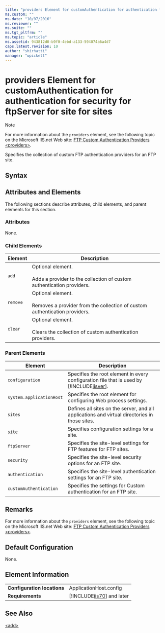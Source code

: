 ```yaml
---
title: "providers Element for customAuthentication for authentication for security for ftpServer for site for sites | Microsoft Docs"
ms.custom: ""
ms.date: "10/07/2016"
ms.reviewer: ""
ms.suite: ""
ms.tgt_pltfrm: ""
ms.topic: "article"
ms.assetid: 943812d0-b9f0-4ebd-a133-594074a6a4d7
caps.latest.revision: 10
author: "shirhatti"
manager: "wpickett"
---
```

# providers Element for customAuthentication for authentication for security for ftpServer for site for sites
> [!NOTE]
>  For more information about the `providers` element, see the following topic on the Microsoft IIS.net Web site: [FTP Custom Authentication Providers \<providers>](http://www.iis.net/ConfigReference/system.applicationHost/sites/site/ftpServer/security/authentication/customAuthentication/providers).  
  
 Specifies the collection of custom FTP authentication providers for an FTP site.  
  
## Syntax  
  
## Attributes and Elements  
 The following sections describe attributes, child elements, and parent elements for this section.  
  
### Attributes  
 None.  
  
### Child Elements  
  
|Element|Description|  
|-------------|-----------------|  
|`add`|Optional element.<br /><br /> Adds a provider to the collection of custom authentication providers.|  
|`remove`|Optional element.<br /><br /> Removes a provider from the collection of custom authentication providers.|  
|`clear`|Optional element.<br /><br /> Clears the collection of custom authentication providers.|  
  
### Parent Elements  
  
|Element|Description|  
|-------------|-----------------|  
|`configuration`|Specifies the root element in every configuration file that is used by [!INCLUDE[iisver](../../reference/admin/includes/iisver-md.md)].|  
|`system.applicationHost`|Specifies the root element for configuring Web process settings.|  
|`sites`|Defines all sites on the server, and all applications and virtual directories in those sites.|  
|`site`|Specifies configuration settings for a site.|  
|`ftpServer`|Specifies the site-level settings for FTP features for FTP sites.|  
|`security`|Specifies the site-level security options for an FTP site.|  
|`authentication`|Specifies the site-level authentication settings for an FTP site.|  
|`customAuthentication`|Specifies the settings for Custom authentication for an FTP site.|  
  
## Remarks  
 For more information about the `providers` element, see the following topic on the Microsoft IIS.net Web site: [FTP Custom Authentication Providers \<providers>](http://www.iis.net/ConfigReference/system.applicationHost/sites/site/ftpServer/security/authentication/customAuthentication/providers).  
  
## Default Configuration  
 None.  
  
## Element Information  
  
|||  
|-|-|  
|**Configuration locations**|ApplicationHost.config|  
|**Requirements**|[!INCLUDE[iis70](../../reference/admin/includes/iis70-md.md)] and later|  
  
## See Also  
 [\<add>](../../reference/admin/7b06edda-f5fc-4b77-a363-6f3be5776d58.md)
